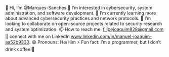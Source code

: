 👋 Hi, I’m @Marques-Sanches
👀 I’m interested in cybersecurity, system administration, and software development.
🌱 I’m currently learning more about advanced cybersecurity practices and network protocols.
💞️ I’m looking to collaborate on open-source projects related to security research and system optimization.
📫 How to reach me: filipejoaquim828@gmail.com || connect with me on LinkedIn www.linkedin.com/in/manuel-joaquim-aa52b9330.
😄 Pronouns: He/Him
⚡ Fun fact: I’m a programmer, but I don’t drink coffee!👀

<!---
Marques-Sanches/Marques-Sanches is a ✨ special ✨ repository because its `README.md` (this file) appears on your GitHub profile.
You can click the Preview link to take a look at your changes.
--->
